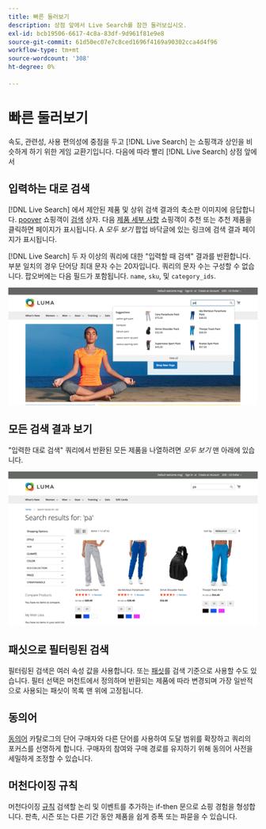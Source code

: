 ```yaml
---
title: 빠른 둘러보기
description: 상점 앞에서 Live Search를 잠깐 둘러보십시오.
exl-id: bcb19506-6617-4c8a-83df-9d961f81e9e8
source-git-commit: 61d50ec07e7c8ced1696f4169a90302cca4d4f96
workflow-type: tm+mt
source-wordcount: '308'
ht-degree: 0%

---
```


# 빠른 둘러보기

속도, 관련성, 사용 편의성에 중점을 두고 [!DNL Live Search] 는 쇼핑객과 상인을 비슷하게 하기 위한 게임 교환기입니다. 다음에 따라 빨리 [!DNL Live Search] 상점 앞에서

## 입력하는 대로 검색

[!DNL Live Search] 에서 제안된 제품 및 상위 검색 결과의 축소판 이미지에 응답합니다. [poover](storefront-popover.md) 쇼핑객이 [검색](https://docs.magento.com/user-guide/catalog/search-quick.html) 상자. 다음 [제품 세부 사항](https://docs.magento.com/user-guide/quick-tour/product-page.html) 쇼핑객이 추천 또는 추천 제품을 클릭하면 페이지가 표시됩니다. A _모두 보기_ 팝업 바닥글에 있는 링크에 검색 결과 페이지가 표시됩니다.

[!DNL Live Search] 두 자 이상의 쿼리에 대한 &quot;입력할 때 검색&quot; 결과를 반환합니다. 부분 일치의 경우 단어당 최대 문자 수는 20자입니다. 쿼리의 문자 수는 구성할 수 없습니다. 팝오버에는 다음 필드가 포함됩니다. `name`, `sku`, 및 `category_ids`.

![입력 시 storfront - 검색 예](assets/storefront-search-as-you-type.png)

## 모든 검색 결과 보기

&quot;입력한 대로 검색&quot; 쿼리에서 반환된 모든 제품을 나열하려면 _모두 보기_ 맨 아래에 있습니다.

![예제 storfront - 가격 패싯](assets/storefront-view-all-search-results.png)

## 패싯으로 필터링된 검색

필터링된 검색은 여러 속성 값을 사용합니다. 또는 [패싯](facets.md)를 검색 기준으로 사용할 수도 있습니다. 필터 선택은 머천트에서 정의하며 반환되는 제품에 따라 변경되며 가장 일반적으로 사용되는 패싯이 목록 맨 위에 고정됩니다.

## 동의어

[동의어](synonyms.md) 카탈로그의 단어 구매자와 다른 단어를 사용하여 도달 범위를 확장하고 쿼리의 포커스를 선명하게 합니다. 구매자의 참여와 구매 경로를 유지하기 위해 동의어 사전을 세밀하게 조정할 수 있습니다.

## 머천다이징 규칙

머천다이징 [규칙](rules.md) 검색할 논리 및 이벤트를 추가하는 if-then 문으로 쇼핑 경험을 형성합니다. 판촉, 시즌 또는 다른 기간 동안 제품을 쉽게 증폭 또는 파묻을 수 있습니다.
